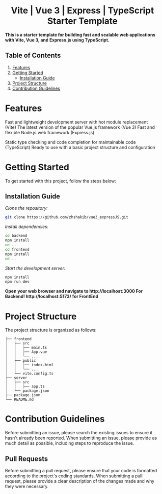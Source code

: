 <center>

# Vite | Vue 3 | Express | TypeScript Starter Template

</center>

**This is a starter template for building fast and scalable web applications with Vite, Vue 3, and Express.js using TypeScript.**

## Table of Contents
1. [Features](#features)
2. [Getting Started](#getting-started)
    - [Installation Guide](#installation-guide)
3. [Project Structure](#project-structure)
4. [Contribution Guidelines](#contribution-guidelines)

# Features
Fast and lightweight development server with hot module replacement (Vite)
The latest version of the popular Vue.js framework (Vue 3)
Fast and flexible Node.js web framework (Express.js)

Static type checking and code completion for maintainable code (TypeScript)
Ready to use with a basic project structure and configuration

# Getting Started
To get started with this project, follow the steps below:

## Installation Guide
*Clone the repository:*
``` bash 
git clone https://github.com/zhshakib/vue3_expressJS.git
```
*Install dependencies:*
``` bash 
cd backend 
npm install
cd .. 
cd frontend
npm install
cd ..
```
*Start the development server:*
``` bash 
npm install 
npm run dev
```
**Open your web browser and navigate to http://localhost:3000 For Backend! http://localhost:5173/ for FrontEnd**

# Project Structure
The project structure is organized as follows:
```
├── frontend
│   ├── src
│   │   ├── main.ts
│   │   ├── App.vue
│   │   └── ...
│   ├── public
│   │   ├── index.html
│   │   └── ...
│   └── vite.config.ts
├── server
│   ├── src
│   │   ├── app.ts
│   └── package.json
├── package.json
└── README.md
```

# Contribution Guidelines
Before submitting an issue, please search the existing issues to ensure it hasn't already been reported. When submitting an issue, please provide as much detail as possible, including steps to reproduce the issue.

## Pull Requests
Before submitting a pull request, please ensure that your code is formatted according to the project's coding standards. When submitting a pull request, please provide a clear description of the changes made and why they were necessary.
